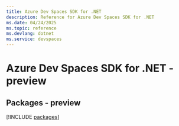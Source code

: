 ```yaml
---
title: Azure Dev Spaces SDK for .NET
description: Reference for Azure Dev Spaces SDK for .NET
ms.date: 04/24/2025
ms.topic: reference
ms.devlang: dotnet
ms.service: devspaces
---
```

# Azure Dev Spaces SDK for .NET - preview
## Packages - preview
[!INCLUDE [packages](dev-spaces-index.md)]